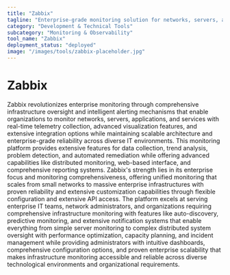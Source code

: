 ```yaml
---
title: "Zabbix"
tagline: "Enterprise-grade monitoring solution for networks, servers, and applications"
category: "Development & Technical Tools"
subcategory: "Monitoring & Observability"
tool_name: "Zabbix"
deployment_status: "deployed"
image: "/images/tools/zabbix-placeholder.jpg"
---
```


# Zabbix

Zabbix revolutionizes enterprise monitoring through comprehensive infrastructure oversight and intelligent alerting mechanisms that enable organizations to monitor networks, servers, applications, and services with real-time telemetry collection, advanced visualization features, and extensive integration options while maintaining scalable architecture and enterprise-grade reliability across diverse IT environments. This monitoring platform provides extensive features for data collection, trend analysis, problem detection, and automated remediation while offering advanced capabilities like distributed monitoring, web-based interface, and comprehensive reporting systems. Zabbix's strength lies in its enterprise focus and monitoring comprehensiveness, offering unified monitoring that scales from small networks to massive enterprise infrastructures with proven reliability and extensive customization capabilities through flexible configuration and extensive API access. The platform excels at serving enterprise IT teams, network administrators, and organizations requiring comprehensive infrastructure monitoring with features like auto-discovery, predictive monitoring, and extensive notification systems that enable everything from simple server monitoring to complex distributed system oversight with performance optimization, capacity planning, and incident management while providing administrators with intuitive dashboards, comprehensive configuration options, and proven enterprise scalability that makes infrastructure monitoring accessible and reliable across diverse technological environments and organizational requirements.